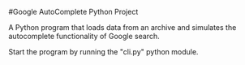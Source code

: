 #Google AutoComplete Python Project

A Python program that loads data from an archive and simulates the autocomplete functionality
of Google search.

Start the program by running the "cli.py" python module.
